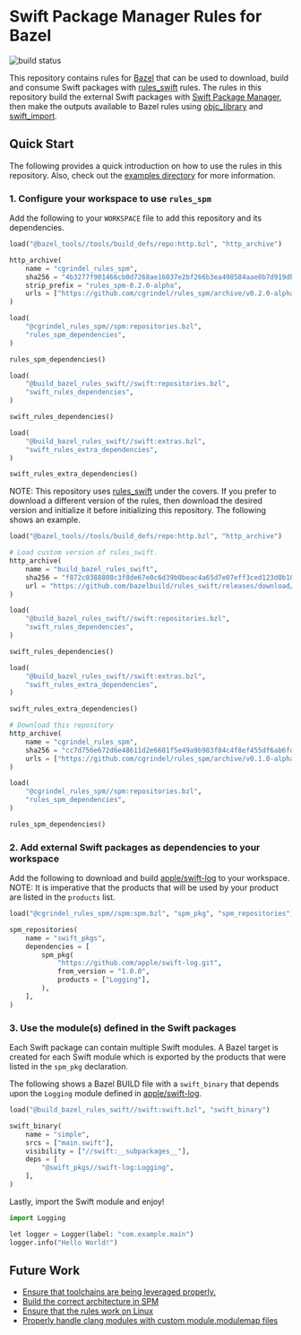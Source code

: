# Swift Package Manager Rules for Bazel

![build status](https://github.com/cgrindel/rules_spm/actions/workflows/bazel.yml/badge.svg)

This repository contains rules for [Bazel](https://bazel.build/) that can be used to download, build
and consume Swift packages with [rules_swift](https://github.com/bazelbuild/rules_swift) rules.  The
rules in this repository build the external Swift packages with [Swift Package
Manager](https://swift.org/package-manager/), then make the outputs available to Bazel rules using
[objc_library](https://docs.bazel.build/versions/main/be/objective-c.html#objc_library) and
[swift_import](https://github.com/bazelbuild/rules_swift/blob/master/doc/rules.md#swift_import).


## Quick Start

The following provides a quick introduction on how to use the rules in this repository. Also, check
out the [examples directory](examples/) for more information.


### 1. Configure your workspace to use `rules_spm`

Add the following to your `WORKSPACE` file to add this repository and its dependencies.

```python
load("@bazel_tools//tools/build_defs/repo:http.bzl", "http_archive")

http_archive(
    name = "cgrindel_rules_spm",
    sha256 = "4b3277f901466cb0d7268ae16037e2bf266b3ea498584aae8b7d919dbdfc9ab4",
    strip_prefix = "rules_spm-0.2.0-alpha",
    urls = ["https://github.com/cgrindel/rules_spm/archive/v0.2.0-alpha.tar.gz"],
)

load(
    "@cgrindel_rules_spm//spm:repositories.bzl",
    "rules_spm_dependencies",
)

rules_spm_dependencies()

load(
    "@build_bazel_rules_swift//swift:repositories.bzl",
    "swift_rules_dependencies",
)

swift_rules_dependencies()

load(
    "@build_bazel_rules_swift//swift:extras.bzl",
    "swift_rules_extra_dependencies",
)

swift_rules_extra_dependencies()
```

NOTE: This repository uses [rules_swift](https://github.com/bazelbuild/rules_swift) under the
covers. If you prefer to download a different version of the rules, then download the desired
version and initialize it before initializing this repository. The following shows an example.

```python
load("@bazel_tools//tools/build_defs/repo:http.bzl", "http_archive")

# Load custom version of rules_swift.
http_archive(
    name = "build_bazel_rules_swift",
    sha256 = "f872c0388808c3f8de67e0c6d39b0beac4a65d7e07eff3ced123d0b102046fb6",
    url = "https://github.com/bazelbuild/rules_swift/releases/download/0.23.0/rules_swift.0.23.0.tar.gz",
)

load(
    "@build_bazel_rules_swift//swift:repositories.bzl",
    "swift_rules_dependencies",
)

swift_rules_dependencies()

load(
    "@build_bazel_rules_swift//swift:extras.bzl",
    "swift_rules_extra_dependencies",
)

swift_rules_extra_dependencies()

# Download this repository 
http_archive(
    name = "cgrindel_rules_spm",
    sha256 = "cc7d756e672d6e48611d2e6681f5e49a9b983f84c4f8ef455df6ab6fd2ea1f9b",
    urls = ["https://github.com/cgrindel/rules_spm/archive/v0.1.0-alpha.tar.gz"],
)

load(
    "@cgrindel_rules_spm//spm:repositories.bzl",
    "rules_spm_dependencies",
)

rules_spm_dependencies()
```

### 2. Add external Swift packages as dependencies to your workspace

Add the following to download and build [apple/swift-log](https://github.com/apple/swift-log) to
your workspace. NOTE: It is imperative that the products that will be used by your product are 
listed in the `products` list.

```python
load("@cgrindel_rules_spm//spm:spm.bzl", "spm_pkg", "spm_repositories")

spm_repositories(
    name = "swift_pkgs",
    dependencies = [
        spm_pkg(
            "https://github.com/apple/swift-log.git",
            from_version = "1.0.0",
            products = ["Logging"],
        ),
    ],
)
```

### 3. Use the module(s) defined in the Swift packages

Each Swift package can contain multiple Swift modules. A Bazel target is created for each Swift
module which is exported by the products that were listed in the `spm_pkg` declaration.

The following shows a Bazel BUILD file with a `swift_binary` that depends upon the `Logging` module
defined in [apple/swift-log](https://github.com/apple/swift-log).

```python
load("@build_bazel_rules_swift//swift:swift.bzl", "swift_binary")

swift_binary(
    name = "simple",
    srcs = ["main.swift"],
    visibility = ["//swift:__subpackages__"],
    deps = [
        "@swift_pkgs//swift-log:Logging",
    ],
)
```

Lastly, import the Swift module and enjoy!

```python
import Logging

let logger = Logger(label: "com.example.main")
logger.info("Hello World!")
```

## Future Work

- [Ensure that toolchains are being leveraged properly.](https://github.com/cgrindel/rules_spm/issues/4)
- [Build the correct architecture in SPM](https://github.com/cgrindel/rules_spm/issues/5)
- [Ensure that the rules work on Linux](https://github.com/cgrindel/rules_spm/issues/24)
- [Properly handle clang modules with custom module.modulemap files](https://github.com/cgrindel/rules_spm/issues/19)

